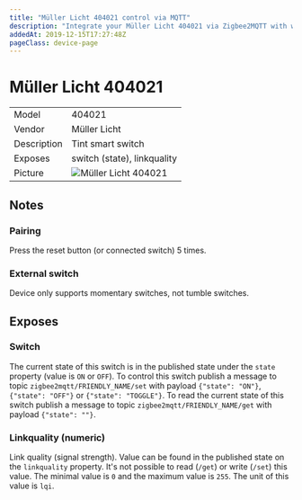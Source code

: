 ```yaml
---
title: "Müller Licht 404021 control via MQTT"
description: "Integrate your Müller Licht 404021 via Zigbee2MQTT with whatever smart home infrastructure you are using without the vendors bridge or gateway."
addedAt: 2019-12-15T17:27:48Z
pageClass: device-page
---
```


<!-- !!!! -->
<!-- ATTENTION: This file is auto-generated through docgen! -->
<!-- You can only edit the "## Notes"-Section till next h1 (#) or h2 heading (##). -->
<!-- Do NOT use h1 or h2 heading within "## Notes"-Section. -->
<!-- !!!! -->

# Müller Licht 404021

|     |     |
|-----|-----|
| Model | 404021  |
| Vendor  | Müller Licht  |
| Description | Tint smart switch |
| Exposes | switch (state), linkquality |
| Picture | ![Müller Licht 404021](https://psi-4ward.github.io/zigbee2mqtt.io/images/devices/404021.jpg) |


<!-- Notes BEGIN: You can edit here. Add "## Notes" headline if not already present. -->
## Notes


### Pairing
Press the reset button (or connected switch) 5 times.

### External switch
Device only supports momentary switches, not tumble switches.

<!-- Notes END: Do not edit below this line -->


## Exposes

### Switch 
The current state of this switch is in the published state under the `state` property (value is `ON` or `OFF`).
To control this switch publish a message to topic `zigbee2mqtt/FRIENDLY_NAME/set` with payload `{"state": "ON"}`, `{"state": "OFF"}` or `{"state": "TOGGLE"}`.
To read the current state of this switch publish a message to topic `zigbee2mqtt/FRIENDLY_NAME/get` with payload `{"state": ""}`.

### Linkquality (numeric)
Link quality (signal strength).
Value can be found in the published state on the `linkquality` property.
It's not possible to read (`/get`) or write (`/set`) this value.
The minimal value is `0` and the maximum value is `255`.
The unit of this value is `lqi`.

